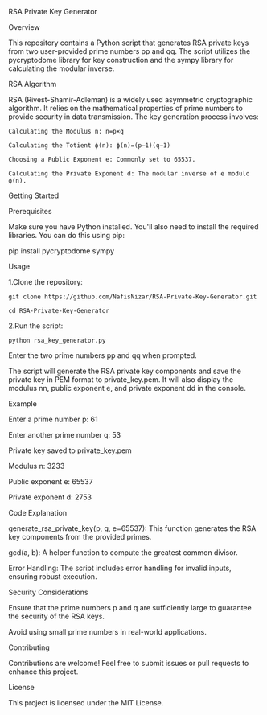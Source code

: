 RSA Private Key Generator

Overview

This repository contains a Python script that generates RSA private keys from two user-provided prime numbers pp and qq. The script utilizes the pycryptodome library for key construction and the sympy library for calculating the modular inverse.

RSA Algorithm

  RSA (Rivest-Shamir-Adleman) is a widely used asymmetric cryptographic algorithm. It relies on the mathematical properties of prime numbers to provide security in data
  transmission. The key generation process involves:

    Calculating the Modulus n: n=p×q

    Calculating the Totient ϕ(n): ϕ(n)=(p−1)(q−1)

    Choosing a Public Exponent e: Commonly set to 65537.

    Calculating the Private Exponent d: The modular inverse of e modulo ϕ(n).

Getting Started

Prerequisites

  Make sure you have Python installed. You'll also need to install the required libraries. You can do this using pip:

  pip install pycryptodome sympy

Usage

  1.Clone the repository:

    git clone https://github.com/NafisNizar/RSA-Private-Key-Generator.git

    cd RSA-Private-Key-Generator

  2.Run the script:

    python rsa_key_generator.py

  Enter the two prime numbers pp and qq when prompted.

The script will generate the RSA private key components and save the private key in PEM format to private_key.pem. It will also display the modulus nn, public exponent e, and private exponent dd in the console.

Example

  Enter a prime number p: 61

  Enter another prime number q: 53

  Private key saved to private_key.pem

  Modulus n: 3233

  Public exponent e: 65537

  Private exponent d: 2753

Code Explanation

  generate_rsa_private_key(p, q, e=65537): This function generates the RSA key components from the provided primes.

  gcd(a, b): A helper function to compute the greatest common divisor.

  Error Handling: The script includes error handling for invalid inputs, ensuring robust execution.

Security Considerations

  Ensure that the prime numbers p and q are sufficiently large to guarantee the security of the RSA keys.

  Avoid using small prime numbers in real-world applications.

Contributing

  Contributions are welcome! Feel free to submit issues or pull requests to enhance this project.

License

  This project is licensed under the MIT License.
